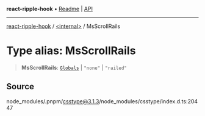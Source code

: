 **react-ripple-hook** • [Readme](../../README.md) \| [API](../../globals.md)

---

[react-ripple-hook](../../README.md) / [\<internal\>](../README.md) / MsScrollRails

# Type alias: MsScrollRails

> **MsScrollRails**: [`Globals`](Globals.md) \| `"none"` \| `"railed"`

## Source

node_modules/.pnpm/csstype@3.1.3/node_modules/csstype/index.d.ts:20447
